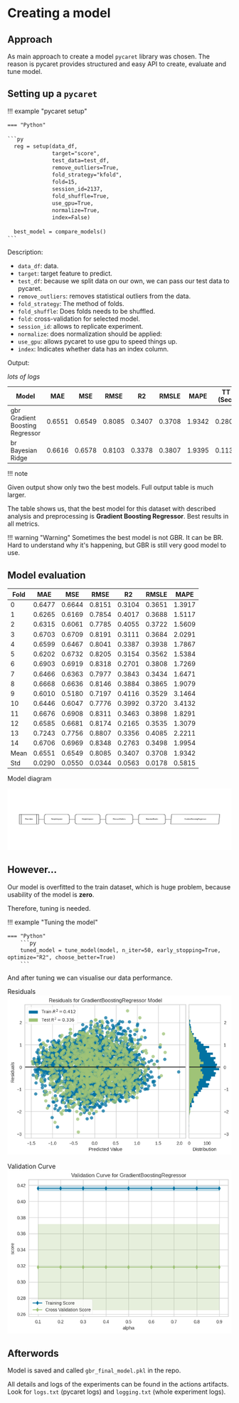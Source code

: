 # Creating a model

## Approach

As main approach to create a model `pycaret` library was chosen.
The reason is pycaret provides structured and easy API to create, evaluate and tune model.

## Setting up a `pycaret`

!!! example "pycaret setup"

    === "Python"
    
    ```py
      reg = setup(data_df,
                  target="score",
                  test_data=test_df,
                  remove_outliers=True,
                  fold_strategy="kfold",
                  fold=15,
                  session_id=2137,
                  fold_shuffle=True,
                  use_gpu=True,
                  normalize=True,
                  index=False)
      
      best_model = compare_models()
    ```

Description:

* `data_df`: data.
* `target`: target feature to predict.
* `test_df`: because we split data on our own, we can pass our test data to pycaret.
* `remove_outliers`: removes statistical outliers from the data.
* `fold_strategy`: The method of folds.
* `fold_shuffle`: Does folds needs to be shuffled.
* `fold`: cross-validation for selected model.
* `session_id`: allows to replicate experiment.
* `normalize`: does normalization should be applied:
* `use_gpu`: allows pycaret to use gpu to speed things up.
* `index`: Indicates whether data has an index column.

Output:

_lots of logs_

| Model                           | MAE    | MSE    | RMSE   | R2     | RMSLE  | MAPE   | TT (Sec) |
|---------------------------------|--------|--------|--------|--------|--------|--------|----------|
| gbr Gradient Boosting Regressor | 0.6551 | 0.6549 | 0.8085 | 0.3407 | 0.3708 | 1.9342 | 0.2800   |
| br Bayesian Ridge               | 0.6616 | 0.6578 | 0.8103 | 0.3378 | 0.3807 | 1.9395 | 0.1133   |

!!! note

Given output show only two the best models. Full output table is much larger.

The table shows us, that the best model for this dataset with described analysis and preprocessing is
**Gradient Boosting Regressor**.
Best results in all metrics.

!!! warning "Warning"
    Sometimes the best model is not GBR. It can be BR. Hard to understand why it's happening, but GBR is still very good
    model to use.

## Model evaluation

| Fold | MAE    | MSE    | RMSE   | R2     | RMSLE  | MAPE   |
|------|--------|--------|--------|--------|--------|--------|
| 0    | 0.6477 | 0.6644 | 0.8151 | 0.3104 | 0.3651 | 1.3917 |
| 1    | 0.6265 | 0.6169 | 0.7854 | 0.4017 | 0.3688 | 1.5117 |
| 2    | 0.6315 | 0.6061 | 0.7785 | 0.4055 | 0.3722 | 1.5609 |
| 3    | 0.6703 | 0.6709 | 0.8191 | 0.3111 | 0.3684 | 2.0291 |
| 4    | 0.6599 | 0.6467 | 0.8041 | 0.3387 | 0.3938 | 1.7867 |
| 5    | 0.6202 | 0.6732 | 0.8205 | 0.3154 | 0.3562 | 1.5384 |
| 6    | 0.6903 | 0.6919 | 0.8318 | 0.2701 | 0.3808 | 1.7269 |
| 7    | 0.6466 | 0.6363 | 0.7977 | 0.3843 | 0.3434 | 1.6471 |
| 8    | 0.6668 | 0.6636 | 0.8146 | 0.3884 | 0.3865 | 1.9079 |
| 9    | 0.6010 | 0.5180 | 0.7197 | 0.4116 | 0.3529 | 3.1464 |
| 10   | 0.6446 | 0.6047 | 0.7776 | 0.3992 | 0.3720 | 3.4132 |
| 11   | 0.6676 | 0.6908 | 0.8311 | 0.3463 | 0.3898 | 1.8291 |
| 12   | 0.6585 | 0.6681 | 0.8174 | 0.2165 | 0.3535 | 1.3079 |
| 13   | 0.7243 | 0.7756 | 0.8807 | 0.3356 | 0.4085 | 2.2211 |
| 14   | 0.6706 | 0.6969 | 0.8348 | 0.2763 | 0.3498 | 1.9954 |
| Mean | 0.6551 | 0.6549 | 0.8085 | 0.3407 | 0.3708 | 1.9342 |
| Std  | 0.0290 | 0.0550 | 0.0344 | 0.0563 | 0.0178 | 0.5815 |

Model diagram

![Model Diagram](img/evaluation.png)

## However...

Our model is overfitted to the train dataset, which is huge problem, because usability of the model is **zero**.

Therefore, tuning is needed.

!!! example "Tuning the model"

    === "Python"
        ```py
        tuned_model = tune_model(model, n_iter=50, early_stopping=True, optimize="R2", choose_better=True)
        ```

And after tuning we can visualise our data performance.

Residuals
![Residuals](img/Residuals.png)

Validation Curve
![Validation Curve](img/Validation%20Curve.png)


## Afterwords

Model is saved and called `gbr_final_model.pkl` in the repo.

All details and logs of the experiments can be found in the actions artifacts. Look for `logs.txt` (pycaret logs) and `logging.txt` (whole experiment logs).